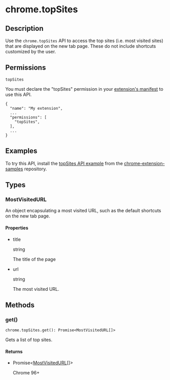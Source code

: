 # chrome.topSites

## Description

Use the `chrome.topSites` API to access the top sites (i.e. most visited sites) that are displayed on the new tab page. These do not include shortcuts customized by the user.

## Permissions

`topSites`

You must declare the "topSites" permission in your [extension's manifest](/docs/extensions/reference/manifest) to use this API.

```
{
  "name": "My extension",
  ...
  "permissions": [
    "topSites",
  ],
  ...
}
```

## Examples

To try this API, install the [topSites API example](https://github.com/GoogleChrome/chrome-extensions-samples/tree/main/api-samples/topSites) from the [chrome-extension-samples](https://github.com/GoogleChrome/chrome-extensions-samples/tree/main/api-samples) repository.

## Types

### MostVisitedURL

An object encapsulating a most visited URL, such as the default shortcuts on the new tab page.

#### Properties

- title
  
  string
  
  The title of the page
- url
  
  string
  
  The most visited URL.

## Methods

### get()

```
chrome.topSites.get(): Promise<MostVisitedURL[]>
```

Gets a list of top sites.

#### Returns

- Promise&lt;[MostVisitedURL](#type-MostVisitedURL)\[]&gt;
  
  Chrome 96+